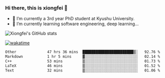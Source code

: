 ### Hi there, this is xiongfei 👋


- 🔭 I’m currently a 3rd year PhD student at Kyushu University.
- 🌱 I’m currently learning software engineering, deep learning...

<!--
**X1on9f31/X1on9f31** is a ✨ _special_ ✨ repository because its `README.md` (this file) appears on your GitHub profile.
Here are some ideas to get you started:
-->

![Xiongfei's GitHub stats](https://github-readme-stats.vercel.app/api?username=X1on9f31)


[![wakatime](https://wakatime.com/badge/user/9e8d5516-d162-43e7-9563-87295d455a71.svg)](https://wakatime.com/@9e8d5516-d162-43e7-9563-87295d455a71)

<!--START_SECTION:waka-->

```txt
Other              47 hrs 36 mins  ███████████████████████▒░   92.76 %
Markdown           1 hr 5 mins     ▓░░░░░░░░░░░░░░░░░░░░░░░░   02.14 %
C++                53 mins         ▒░░░░░░░░░░░░░░░░░░░░░░░░   01.73 %
LaTeX              46 mins         ▒░░░░░░░░░░░░░░░░░░░░░░░░   01.52 %
Text               32 mins         ▒░░░░░░░░░░░░░░░░░░░░░░░░   01.06 %
```

<!--END_SECTION:waka-->

